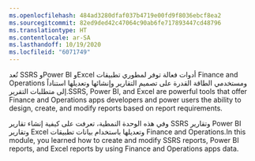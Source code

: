 ```yaml
---
ms.openlocfilehash: 484ad3280dfaf037b4719e00fd9f8036ebcf8ea2
ms.sourcegitcommit: 82ed9ded42c47064c90ab6fe717893447cd48796
ms.translationtype: HT
ms.contentlocale: ar-SA
ms.lasthandoff: 10/19/2020
ms.locfileid: "6071749"
---
```

<span data-ttu-id="5ecd9-101">تُعد SSRS وPower BI وExcel أدوات فعالة توفر لمطوري تطبيقات Finance and Operations ومستخدمي الطاقة القدرة على تصميم التقارير وإنشائها وتعديلها استناداً إلى متطلبات التقرير.</span><span class="sxs-lookup"><span data-stu-id="5ecd9-101">SSRS, Power BI, and Excel are powerful tools that offer Finance and Operations apps developers and power users the ability to design, create, and modify reports based on report requirements.</span></span>

<span data-ttu-id="5ecd9-102">وفي هذه الوحدة النمطية، تعرفت على كيفية إنشاء تقارير SSRS وتقارير Power BI وتقارير Excel وتعديلها باستخدام بيانات تطبيقات Finance and Operations.</span><span class="sxs-lookup"><span data-stu-id="5ecd9-102">In this module, you learned how to create and modify SSRS reports, Power BI reports, and Excel reports by using Finance and Operations apps data.</span></span>
